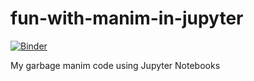 # fun-with-manim-in-jupyter
[![Binder](https://mybinder.org/badge_logo.svg)](https://mybinder.org/v2/gh/Endington543/fun-with-manim-in-jupyter/HEAD)

My garbage manim code using Jupyter Notebooks

